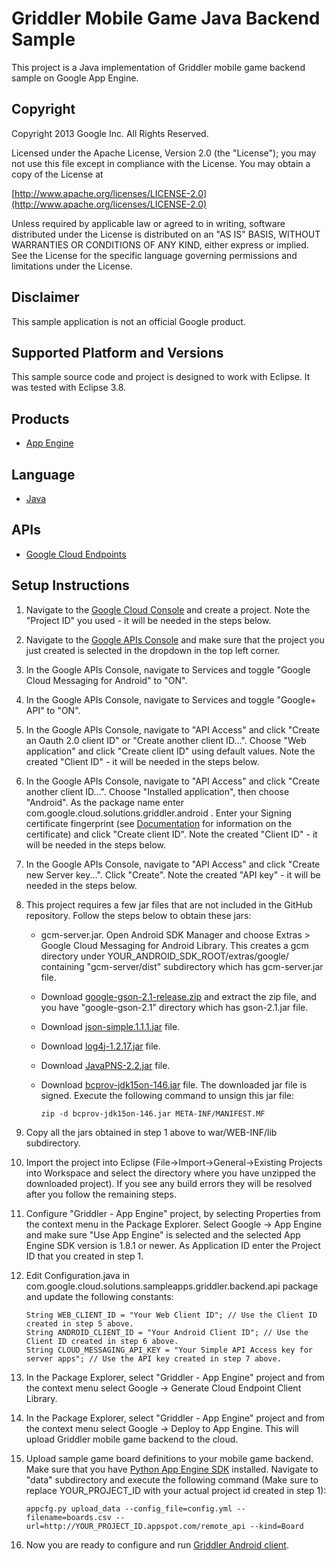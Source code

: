 # Griddler Mobile Game Java Backend Sample

This project is a Java implementation of Griddler mobile game backend sample on Google App Engine.

## Copyright
Copyright 2013 Google Inc. All Rights Reserved.

Licensed under the Apache License, Version 2.0 (the "License"); you may not use this file except in compliance with the License. You may obtain a copy of the License at

[http://www.apache.org/licenses/LICENSE-2.0](http://www.apache.org/licenses/LICENSE-2.0)

Unless required by applicable law or agreed to in writing, software distributed under the License is distributed on an "AS IS" BASIS, WITHOUT WARRANTIES OR CONDITIONS OF ANY KIND, either express or implied. See the License for the specific language governing permissions and limitations under the License.

## Disclaimer
This sample application is not an official Google product.

## Supported Platform and Versions
This sample source code and project is designed to work with Eclipse. It was tested with Eclipse 3.8.

## Products
- [App Engine][1]

## Language
- [Java][3]

## APIs
- [Google Cloud Endpoints][2]

## Setup Instructions
1. Navigate to the [Google Cloud Console](https://cloud.google.com/console) and create a project. Note the "Project ID" you used - it will be needed in the steps below.

2. Navigate to the [Google APIs Console](https://code.google.com/apis/console/) and make sure that the project you just created is selected in the dropdown in the top left corner.

3. In the Google APIs Console, navigate to Services and toggle "Google Cloud Messaging for Android" to "ON".

4. In the Google APIs Console, navigate to Services and toggle "Google+ API" to "ON".

5. In the Google APIs Console, navigate to "API Access" and click "Create an Oauth 2.0 client ID" or "Create another client ID...". Choose "Web application" and click "Create client ID" using default values. Note the created "Client ID" - it will be needed in the steps below.

6. In the Google APIs Console, navigate to "API Access" and click "Create another client ID...". Choose "Installed application", then choose "Android". As the package name enter com.google.cloud.solutions.griddler.android . Enter your Signing certificate fingerprint (see [Documentation](https://developers.google.com/console/help/#installed_applications) for information on the certificate) and click "Create client ID". Note the created "Client ID" - it will be needed in the steps below.

7. In the Google APIs Console, navigate to "API Access" and click "Create new Server key...". Click "Create". Note the created "API key" - it will be needed in the steps below.

8. This project requires a few jar files that are not included in the GitHub repository. Follow the steps below to obtain these jars:
   * gcm-server.jar. Open Android SDK Manager and choose Extras > Google Cloud Messaging for Android Library. This creates a gcm directory under YOUR_ANDROID_SDK_ROOT/extras/google/ containing "gcm-server/dist" subdirectory which has gcm-server.jar file.
   * Download [google-gson-2.1-release.zip](https://google-gson.googlecode.com/files/google-gson-2.1-release.zip) and extract the zip file, and you have "google-gson-2.1" directory which has gson-2.1.jar file.
   * Download [json-simple.1.1.1.jar](https://json-simple.googlecode.com/files/json-simple-1.1.1.jar) file.
   * Download [log4j-1.2.17.jar](http://logging.apache.org/log4j/1.2/download.html) file.
   * Download [JavaPNS-2.2.jar](https://code.google.com/p/javapns/downloads/list) file.
   * Download [bcprov-jdk15on-146.jar](http://www.bouncycastle.org/download/bcprov-jdk15on-146.jar) file. The downloaded jar file is signed.  Execute the following command to unsign this jar file:

         zip -d bcprov-jdk15on-146.jar META-INF/MANIFEST.MF

9. Copy all the jars obtained in step 1 above to war/WEB-INF/lib subdirectory.

10. Import the project into Eclipse (File->Import->General->Existing Projects into Workspace and select the directory where you have unzipped the downloaded project). If you see any build errors they will be resolved after you follow the remaining steps.

11. Configure "Griddler - App Engine" project, by selecting Properties from the context menu in the Package Explorer. Select Google -> App Engine and make sure "Use App Engine" is selected and the selected App Engine SDK version is 1.8.1 or newer. As Application ID enter the Project ID that you created in step 1.

12. Edit Configuration.java in com.google.cloud.solutions.sampleapps.griddler.backend.api package and update the following constants:

        String WEB_CLIENT_ID = "Your Web Client ID"; // Use the Client ID created in step 5 above.
        String ANDROID_CLIENT_ID = "Your Android Client ID"; // Use the Client ID created in step 6 above.
        String CLOUD_MESSAGING_API_KEY = "Your Simple API Access key for server apps"; // Use the API key created in step 7 above.

13. In the Package Explorer, select "Griddler - App Engine" project and from the context menu select Google -> Generate Cloud Endpoint Client Library.

14. In the Package Explorer, select "Griddler - App Engine" project and from the context menu select Google -> Deploy to App Engine. This will upload Griddler mobile game backend to the cloud.

15. Upload sample game board definitions to your mobile game backend. Make sure that you have [Python App Engine SDK](https://developers.google.com/appengine/downloads) installed. Navigate to "data" subdirectory and execute the following command (Make sure to replace YOUR_PROJECT_ID with your actual project id created in step 1):

        appcfg.py upload_data --config_file=config.yml --filename=boards.csv --url=http://YOUR_PROJECT_ID.appspot.com/remote_api --kind=Board

16. Now you are ready to configure and run [Griddler Android client](https://github.com/GoogleCloudPlatform/solutions-griddler-sample-android-client).

[1]: https://developers.google.com/appengine
[2]: https://developers.google.com/appengine/docs/java/endpoints/
[3]: http://java.com/en/


